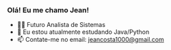 ### Olá! Eu me chamo Jean!

- 👨‍💻 Futuro Analista de Sistemas
- 🌱 Eu estou atualmente estudando Java/Python
- 📫 Contate-me no email: jeancosta1000@gmail.com

